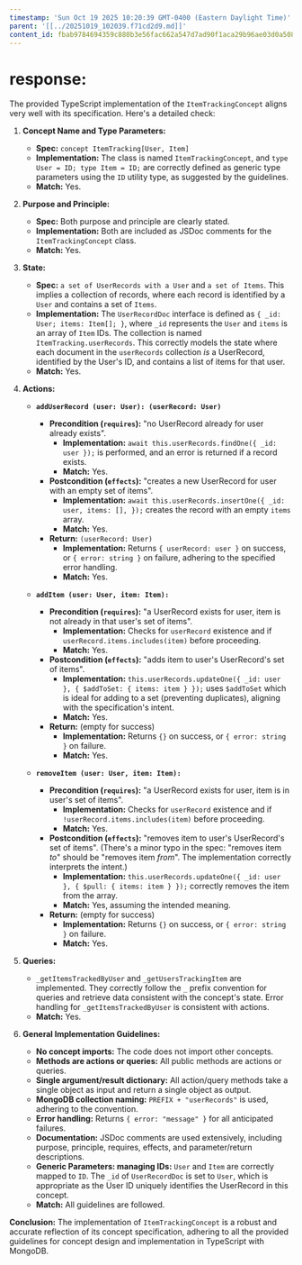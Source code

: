 ```yaml
---
timestamp: 'Sun Oct 19 2025 10:20:39 GMT-0400 (Eastern Daylight Time)'
parent: '[[../20251019_102039.f71cd2d9.md]]'
content_id: fbab9784694359c880b3e56fac662a547d7ad90f1aca29b96ae03d0a50877f16
---
```


# response:

The provided TypeScript implementation of the `ItemTrackingConcept` aligns very well with its specification. Here's a detailed check:

1. **Concept Name and Type Parameters:**
   * **Spec:** `concept ItemTracking[User, Item]`
   * **Implementation:** The class is named `ItemTrackingConcept`, and `type User = ID; type Item = ID;` are correctly defined as generic type parameters using the `ID` utility type, as suggested by the guidelines.
   * **Match:** Yes.

2. **Purpose and Principle:**
   * **Spec:** Both purpose and principle are clearly stated.
   * **Implementation:** Both are included as JSDoc comments for the `ItemTrackingConcept` class.
   * **Match:** Yes.

3. **State:**
   * **Spec:** `a set of UserRecords with a User` and `a set of Items`. This implies a collection of records, where each record is identified by a `User` and contains a set of `Items`.
   * **Implementation:** The `UserRecordDoc` interface is defined as `{ _id: User; items: Item[]; }`, where `_id` represents the `User` and `items` is an array of `Item` IDs. The collection is named `ItemTracking.userRecords`. This correctly models the state where each document in the `userRecords` collection *is* a UserRecord, identified by the User's ID, and contains a list of items for that user.
   * **Match:** Yes.

4. **Actions:**

   * **`addUserRecord (user: User): (userRecord: User)`**
     * **Precondition (`requires`):** "no UserRecord already for user already exists".
       * **Implementation:** `await this.userRecords.findOne({ _id: user });` is performed, and an error is returned if a record exists.
       * **Match:** Yes.
     * **Postcondition (`effects`):** "creates a new UserRecord for user with an empty set of items".
       * **Implementation:** `await this.userRecords.insertOne({ _id: user, items: [], });` creates the record with an empty `items` array.
       * **Match:** Yes.
     * **Return:** `(userRecord: User)`
       * **Implementation:** Returns `{ userRecord: user }` on success, or `{ error: string }` on failure, adhering to the specified error handling.
       * **Match:** Yes.

   * **`addItem (user: User, item: Item):`**
     * **Precondition (`requires`):** "a UserRecord exists for user, item is not already in that user's set of items".
       * **Implementation:** Checks for `userRecord` existence and if `userRecord.items.includes(item)` before proceeding.
       * **Match:** Yes.
     * **Postcondition (`effects`):** "adds item to user's UserRecord's set of items".
       * **Implementation:** `this.userRecords.updateOne({ _id: user }, { $addToSet: { items: item } });` uses `$addToSet` which is ideal for adding to a set (preventing duplicates), aligning with the specification's intent.
       * **Match:** Yes.
     * **Return:** (empty for success)
       * **Implementation:** Returns `{}` on success, or `{ error: string }` on failure.
       * **Match:** Yes.

   * **`removeItem (user: User, item: Item):`**
     * **Precondition (`requires`):** "a UserRecord exists for user, item is in user's set of items".
       * **Implementation:** Checks for `userRecord` existence and if `!userRecord.items.includes(item)` before proceeding.
       * **Match:** Yes.
     * **Postcondition (`effects`):** "removes item to user's UserRecord's set of items". (There's a minor typo in the spec: "removes item *to*" should be "removes item *from*". The implementation correctly interprets the intent.)
       * **Implementation:** `this.userRecords.updateOne({ _id: user }, { $pull: { items: item } });` correctly removes the item from the array.
       * **Match:** Yes, assuming the intended meaning.
     * **Return:** (empty for success)
       * **Implementation:** Returns `{}` on success, or `{ error: string }` on failure.
       * **Match:** Yes.

5. **Queries:**
   * `_getItemsTrackedByUser` and `_getUsersTrackingItem` are implemented. They correctly follow the `_` prefix convention for queries and retrieve data consistent with the concept's state. Error handling for `_getItemsTrackedByUser` is consistent with actions.
   * **Match:** Yes.

6. **General Implementation Guidelines:**
   * **No concept imports:** The code does not import other concepts.
   * **Methods are actions or queries:** All public methods are actions or queries.
   * **Single argument/result dictionary:** All action/query methods take a single object as input and return a single object as output.
   * **MongoDB collection naming:** `PREFIX + "userRecords"` is used, adhering to the convention.
   * **Error handling:** Returns `{ error: "message" }` for all anticipated failures.
   * **Documentation:** JSDoc comments are used extensively, including purpose, principle, requires, effects, and parameter/return descriptions.
   * **Generic Parameters: managing IDs:** `User` and `Item` are correctly mapped to `ID`. The `_id` of `UserRecordDoc` is set to `User`, which is appropriate as the User ID uniquely identifies the UserRecord in this concept.
   * **Match:** All guidelines are followed.

**Conclusion:**
The implementation of `ItemTrackingConcept` is a robust and accurate reflection of its concept specification, adhering to all the provided guidelines for concept design and implementation in TypeScript with MongoDB.
